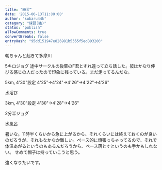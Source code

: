 ```yaml
---
title: "練習"
date: '2015-06-13T11:00:00'
author: "subaru44k"
category: "練習(強)"
status: "publish"
allowComments: true
convertBreaks: false
entryHash: "95dd151947e826981b5355f5ed893200"
---
```

朝ちゃんと起きて多摩川

5キロジョグ
途中サークルの後輩のF君とすれ違って立ち話した。彼はかなり伸びる感じの人だったので印象に残っている。まだ走ってるんだな。

5km, 4'30"設定
4'25"→4'24"→4'26"→4'22"→4'26"

水浴び

3km, 4'30"設定
4'30"→4'28"→4'26"

2分半ジョグ

水風呂

暑いな。11時半くらいから急に上がるから、それくらいには終えておくのが良いのだろうが、それもなかなか難しい。ペース的に頑張っちゃってるので、それで体温あがるというのもあるんだろうから、ペース落とすというのも手かもしれない。
せめて帽子は持っていこうと思う。

強くなりたいです。
